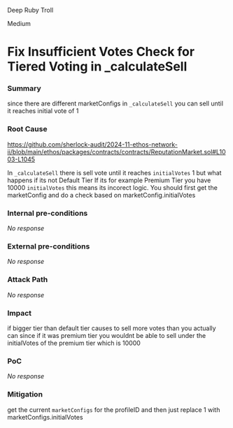 Deep Ruby Troll

Medium

# Fix Insufficient Votes Check for Tiered Voting in _calculateSell

### Summary

since there are different marketConfigs in ```_calculateSell``` you can sell until it reaches initial vote of 1

### Root Cause

https://github.com/sherlock-audit/2024-11-ethos-network-ii/blob/main/ethos/packages/contracts/contracts/ReputationMarket.sol#L1003-L1045

In ```_calculateSell``` there is sell vote until it reaches ```initialVotes``` 1  but what happens if its not  Default Tier
If its for example Premium Tier you have 10000 ```initialVotes``` this means its incorect logic. You should first get the marketConfig and do a check based on marketConfig.initialVotes

### Internal pre-conditions

_No response_

### External pre-conditions

_No response_

### Attack Path

_No response_

### Impact

if bigger tier than default tier causes to sell more votes than you actually can since if it was  premium tier you wouldnt be able to sell under the initialVotes of the premium tier which is  10000

### PoC

_No response_

### Mitigation

get the current ```marketConfigs``` for the profileID and then just replace 1 with marketConfigs.initialVotes